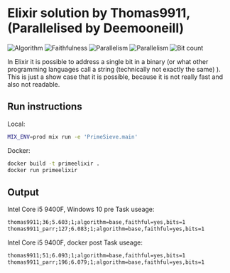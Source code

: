 # Elixir solution by Thomas9911, (Parallelised by Deemooneill)

![Algorithm](https://img.shields.io/badge/Algorithm-base-green)
![Faithfulness](https://img.shields.io/badge/Faithful-yes-green)
![Parallelism](https://img.shields.io/badge/Parallel-yes-green)
![Parallelism](https://img.shields.io/badge/Parallel-no-green)
![Bit count](https://img.shields.io/badge/Bits-1-green)

In Elixir it is possible to address a single bit in a binary (or what other programming languages call a string (technically not exactly the same) ). This is just a show case that it is possible, because it is not really fast and also not readable.

## Run instructions

Local:

```sh
MIX_ENV=prod mix run -e 'PrimeSieve.main'
```

Docker:

```sh
docker build -t primeelixir .
docker run primeelixir
```

## Output

Intel Core i5 9400F, Windows 10 pre Task useage:

```txt
thomas9911;36;5.603;1;algorithm=base,faithful=yes,bits=1
thomas9911_parr;127;6.083;1;algorithm=base,faithful=yes,bits=1
```

Intel Core i5 9400F, docker post Task useage:

```txt
thomas9911;51;6.093;1;algorithm=base,faithful=yes,bits=1
thomas9911_parr;196;6.079;1;algorithm=base,faithful=yes,bits=1
```
